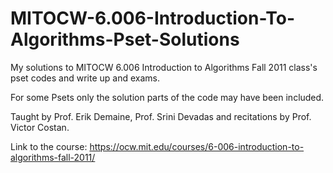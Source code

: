 # MITOCW-6.006-Introduction-To-Algorithms-Pset-Solutions
My solutions to MITOCW 6.006 Introduction to Algorithms Fall 2011 class's pset codes and write up and exams.

For some Psets only the solution parts of the code may have been included.

Taught by Prof. Erik Demaine, Prof. Srini Devadas and recitations by Prof. Victor Costan.

Link to the course: https://ocw.mit.edu/courses/6-006-introduction-to-algorithms-fall-2011/
